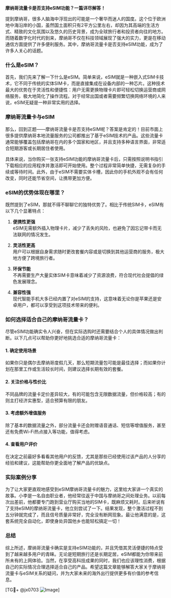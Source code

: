 **摩纳哥流量卡是否支持eSIM功能？一篇详尽解答！**

提到摩纳哥，很多人脑海中浮现出的可能是一个奢华而迷人的国度。这个位于欧洲地中海沿岸的小国，虽然国土面积只有2平方公里左右，却因为其高端的生活方式、精致的文化氛围以及悠久的历史背景，成为全球旅行者和投资者向往的地方。而随着数字化时代的到来，摩纳哥不仅在科技领域展现了强大的实力，更是在移动通信方面提供了许多便利服务。其中，摩纳哥流量卡是否支持eSIM功能，成为了许多人关心的话题。

### 什么是eSIM？

首先，我们先来了解一下什么是eSIM。简单来说，eSIM就是一种嵌入式SIM卡技术，它不同于传统的实体SIM卡，而是直接集成在设备内部的一种芯片。这种技术最大的优势在于灵活性和便捷性：用户无需更换物理卡片即可轻松切换运营商或网络服务，极大地简化了操作流程。对于经常出国或者需要频繁切换网络环境的人来说，eSIM无疑是一种非常实用的选择。

### 摩纳哥流量卡与eSIM

那么，回到正题——摩纳哥流量卡是否支持eSIM呢？答案是肯定的！目前市面上很多提供摩纳哥本地流量服务的公司都推出了基于eSIM技术的产品。这些流量卡通常能够覆盖包括摩纳哥在内的多个国家和地区，并且支持多种语言界面，非常适合短期游客或长期居住者使用。

具体来说，当你购买一张支持eSIM功能的摩纳哥流量卡后，只需按照说明书指引下载相应的应用程序并激活即可开始使用。整个过程非常简单快捷，无需复杂的手续或等待时间。此外，由于eSIM不需要实体卡槽，因此你的手机外观不会有任何改变，同时还能节省空间，让携带更加方便。

### eSIM的优势体现在哪里？

既然提到了eSIM，那就不得不聊聊它的独特优势了。相比于传统SIM卡，eSIM有以下几个显著特点：

1. **便携性更强**  
   eSIM无需额外插入物理卡片，减少了丢失的风险，也避免了因忘记带卡而无法联网的情况发生。
   
2. **灵活性更高**  
   用户可以根据自身需求随时更改套餐内容或是切换到其他运营商的服务，极大地方便了跨境旅行者。
   
3. **环保节能**  
   不再需要生产大量实体SIM卡意味着减少了资源浪费，符合现代社会提倡的绿色发展理念。

4. **兼容性强**  
   现代智能手机大多已经内置了对eSIM的支持，这意味着无论你是苹果还是安卓用户，都可以享受到这项技术带来的便利。

### 如何选择适合自己的摩纳哥流量卡？

尽管eSIM功能确实令人兴奋，但在实际选购时还需要结合个人的具体情况做出判断。以下几点可以帮助你更好地挑选合适的摩纳哥流量卡：

#### 1. 确定使用场景  
如果你只是偶尔去摩纳哥度假几天，那么短期流量包可能是最佳选择；而如果你计划在那里工作或生活较长时间，则建议选择长期有效的套餐。

#### 2. 关注价格与性价比  
不同品牌的流量卡定价差异较大，有的可能包含无限数据流量，但价格较高；有的则主打经济实惠型，适合预算有限的朋友。

#### 3. 考虑额外增值服务  
除了基本的数据流量之外，部分流量卡还会附赠语音通话、短信等增值服务，甚至还有免费Wi-Fi热点接入等功能，值得考虑。

#### 4. 查看用户评价  
在决定之前最好多看看其他用户的反馈，尤其是那些已经使用过该产品的人分享的经验和建议，这能帮助你更全面地了解产品的优缺点。

### 实际案例分享

为了让大家更直观地感受到eSIM摩纳哥流量卡的魅力，这里给大家讲一个真实的故事。小李是一名自由职业者，他经常往返于中国与摩纳哥之间处理业务。以前每次出差前，他都要专门跑到营业厅购买当地的SIM卡，既麻烦又耗时。后来听说有了支持eSIM的摩纳哥流量卡，他立刻尝试了一下。结果发现，整个激活过程不到五分钟就完成了，而且信号质量非常好，完全没有断网现象。最让他满意的是，这套系统完全自动化，即使身处异国他乡也能轻松搞定一切！

### 总结

综上所述，摩纳哥流量卡确实是支持eSIM功能的，并且凭借其灵活便捷的特点受到了越来越多用户的青睐。无论是短期旅行还是长期定居，eSIM都能为你带来前所未有的上网体验。当然，在享受高科技成果的同时，我们也应该理性消费，根据自己的实际情况合理选择适合自己的产品。希望这篇文章能够解答大家关于摩纳哥流量卡与eSIM关系的疑问，并为大家未来的海外出行提供更多有价值的参考信息。

[TG💪+ @jx0703 ![Image](https://github.com/user-attachments/assets/dbca1d08-cadb-493c-b0ec-ad6f7a83f270)]